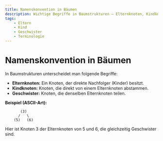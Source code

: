 ```yaml
---
title: Namenskonvention in Bäumen
description: Wichtige Begriffe in Baumstrukturen – Elternknoten, Kindknoten und Geschwister, die zur Beschreibung der Beziehungen dienen.
tags:
    - Eltern
    - Kind
    - Geschwister
    - Terminologie
---
```


# Namenskonvention in Bäumen

In Baumstrukturen unterscheidet man folgende Begriffe:
- **Elternknoten:** Ein Knoten, der direkte Nachfolger (Kinder) besitzt.
- **Kindknoten:** Knoten, die direkt von einem Elternknoten abstammen.
- **Geschwister:** Knoten, die denselben Elternknoten teilen.

**Beispiel (ASCII-Art):**
```
       (3)
      /   \
    (5)   (6)
```
Hier ist Knoten 3 der Elternknoten von 5 und 6, die gleichzeitig Geschwister sind.
